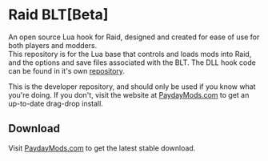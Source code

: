 # Raid BLT[Beta]
An open source Lua hook for Raid, designed and created for ease of use for both players and modders.  
This repository is for the Lua base that controls and loads mods into Raid, and the options and save files associated with the BLT. The DLL hook code can be found in it's own [repository](https://github.com/ModWorkshop/Raid-BLT).

This is the developer repository, and should only be used if you know what you're doing. If you don't, visit the website at [PaydayMods.com](http://paydaymods.com/) to get an up-to-date drag-drop install.  

## Download
Visit [PaydayMods.com](http://paydaymods.com/) to get the latest stable download. 
